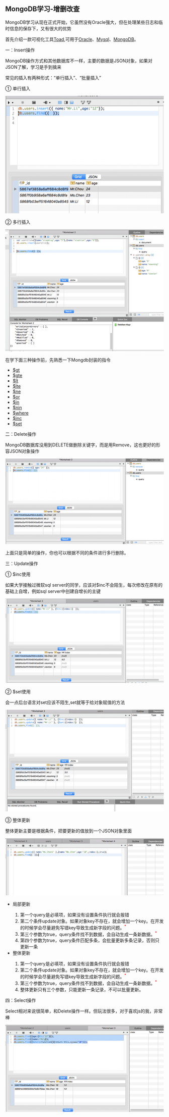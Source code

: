 <h2><b>MongoDB学习-增删改查</b></h2>
<p>MongoDB学习从现在正式开始，它虽然没有Oracle强大，但在处理某些日志和临时信息的保存下，又有很大的优势</p>
<p>首先介绍一款可视化工具<a href="http://www.toadworld.com/products/toad-for-oracle">Toad</a>,可用于<a href="https://www.oracle.com/index.html">Oracle</a>、<a href="http://www.mysql.com/">Mysql</a>、<a href="https://www.mongodb.com/">MongoDB</a>。</p>
<p>一：Insert操作</p>
   <p>MongoDB操作方式和其他数据库不一样，主要的数据是JSON对象，如果对JSON了解，学习是手到擒来</p>
   <p>常见的插入有两种形式：“单行插入”、“批量插入”</p>
   <p>① 单行插入</p>
   <img src="https://github.com/ShaunChou/Sc-Study-view/blob/master/imag/MongoDB/mongodb_insert_1.png"/>
   <p>② 多行插入</p>
   <img src="https://github.com/ShaunChou/Sc-Study-view/blob/master/imag/MongoDB/mongodb_insert_2.png"/>
<p>在学下面三种操作前，先熟悉一下Mongdb封装的指令</p>
<ul>
    <li><a href="#"title="大于">$gt</a></li>
    <li><a href="#"title="大于等于">$gte</a></li>
    <li><a href="#"title="小于">$lt</a></li>
    <li><a href="#"title="小于等于">$lte</a></li>
    <li><a href="#"title="不等于">$ne</a></li>
    <li><a href="#"title="或">$or</a></li>
    <li><a href="#"title="在...之内">$in</a></li>
    <li><a href="#"title="不在...之内">$nin</a></li>
    <li><a href="#"title="在哪里">$where</a></li>
    <li><a href="#"title="在原基础上操作，常用于递增操作">$inc</a></li>
    <li><a href="#"title="改变值">$set</a></li>
</ul>
<p>二：Delete操作</p>
  <p>MongoDB数据库没用到DELETE做删除关键字，而是用Remove，这也更好的形容JSON对象操作</p>
  <img src="https://github.com/ShaunChou/Sc-Study-view/blob/master/imag/MongoDB/mongodb_remove_1.png"/>
  <p>上面只是简单的操作，你也可以根据不同的条件进行多行删除。</p>
<p>三：Update操作</p>
  <p>① $inc使用<p>
  <p>如果大学接触过微软sql server的同学，应该对$inc不会陌生，每次修改在原有的基础上自增，例如sql server中创建自增长的主键</p>
  <img src="https://github.com/ShaunChou/Sc-Study-view/blob/master/imag/MongoDB/mongodb.update_1.png"/>
  <p>② $set使用</p>
  <p>会一点后台语言对set应该不陌生,set就等于给对象赋值的方法</p>
  <img src="https://github.com/ShaunChou/Sc-Study-view/blob/master/imag/MongoDB/mongodb.update_2.png"/>
  <p>③ 整体更新</p>
  <p>整体更新主要是根据条件，把要更新的值放到一个JSON对象里面</p>
  <img src="https://github.com/ShaunChou/Sc-Study-view/blob/master/imag/MongoDB/mongodb_update_3.png"/>
  <ul>
    <li>局部更新</li>
    <ol type="1">
      <li>第一个query是必填项，如果没有设置条件执行就会报错</li>
      <li>第二个条件update对象。如果对象key不存在，就会增加一个key。在开发的时候学会尽量避免写错key导致生成新字段的问题。<sup style="color :red">*</sup></li>
      <li>第三个参数为true，query条件找不到数据，会自动生成一条新数据。<sup style="color :red">*</sup></li>
      <li>第四个参数为true，query条件匹配多条，会批量更新多条记录，否则只更新一条</li>
    </ol>
    <li>整体更新</li>
     <ol type="1">
     <li>第一个query是必填项，如果没有设置条件执行就会报错</li>
     <li>第二个条件update对象。如果对象key不存在，就会增加一个key。在开发的时候学会尽量避免写错key导致生成新字段的问题。<sup style="color :red">*</sup></li>
     <li>第三个参数为true，query条件找不到数据，会自动生成一条新数据。<sup style="color :red">*</sup></li>
     <li>整体更新只有三个参数，只能更新一条记录，不可以批量更新。</li>
     </ol>
  </ul>
<p>四：Select操作</p>
   <p>Select相对来说很简单，和Delete操作一样。但玩法很多，对于喜欢js的我，非常棒</p>
    <img src="https://github.com/ShaunChou/Sc-Study-view/blob/master/imag/MongoDB/mongodb.select_1.png"/>
